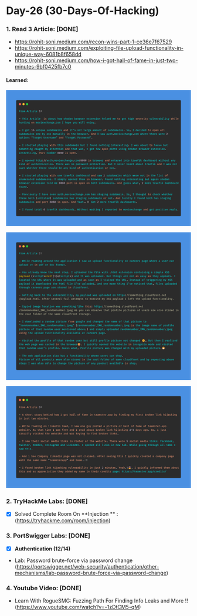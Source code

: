# Day-26 (30-Days-Of-Hacking)

### 1. Read 3 Article: [DONE]

- https://rohit-soni.medium.com/recon-wins-part-1-ce36e7f67529
- https://rohit-soni.medium.com/exploiting-file-upload-functionality-in-unique-way-6081b8f658dd
- https://rohit-soni.medium.com/how-i-got-hall-of-fame-in-just-two-minutes-9bf0425fb7c0

#### Learned:

        
![Article_1](Day-26_Article-1.png)

![Article_2](Day-26_Article-2.png)

![Article_3](Day-26_Article-3.png)


### 2. TryHackMe Labs: [DONE]

 - [X] Solved Complete Room On **Injection	** : (https://tryhackme.com/room/injection)

### 3. PortSwigger Labs: [DONE]

 - [X] **Authentication (12/14)**
 -  Lab: Password brute-force via password change   (https://portswigger.net/web-security/authentication/other-mechanisms/lab-password-brute-force-via-password-change)

### 4. Youtube Video: [DONE]

- Learn With RogueSMG: Fuzzing Path For Finding Info Leaks and More !! (https://www.youtube.com/watch?v=-1zDtCM5-qM)